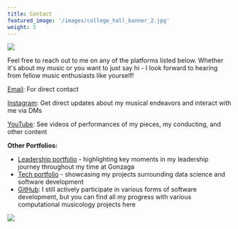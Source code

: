 ```yaml
---
title: Contact
featured_image: '/images/college_hall_banner_2.jpg'
weight: 5
---
```


![](/images/myrtle_outside_3.jpg)

Feel free to reach out to me on any of the platforms listed below. Whether it's about my music or you want to just say hi - I look forward to hearing from fellow music enthusiasts like yourself!

[Email](mailto:trevorbushnellmusic@gmail.com): For direct contact

[Instagram](https://www.instagram.com/trevorbushnellmusic/): Get direct updates about my musical endeavors and interact with me via DMs

[YouTube](https://www.youtube.com/@TBushnellComposerChoir): See videos of performances of my pieces, my conducting, and other content



**Other Portfolios:**

* [Leadership portfolio](https://TrevorBushnell.github.io/leadership-portfolio) - highlighting key moments in my leadership journey throughout my time at Gonzaga
* [Tech portfolio](https://TrevorBushnell.github.io/tech-portfolio) - showcasing my projects surrounding data science and software development
* [GitHub](https://github.com/TrevorBushnell): I still actively participate in various forms of software development, but you can find all my progress with various computational musicology projects here

![](/images/self_portrait_2.jpg)
